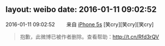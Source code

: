 layout: weibo
date: 2016-01-11 09:02:52
---
2016-01-11 09:02:52  &nbsp;&nbsp;&nbsp;&nbsp;&nbsp;&nbsp; 来自 <a href="sinaweibo://customweibosource" rel="nofollow">iPhone 5s</a>
[笑cry][笑cry][笑cry]
>  抱歉，此微博已被作者删除。查看帮助：http://t.cn/Rfd3rQV
